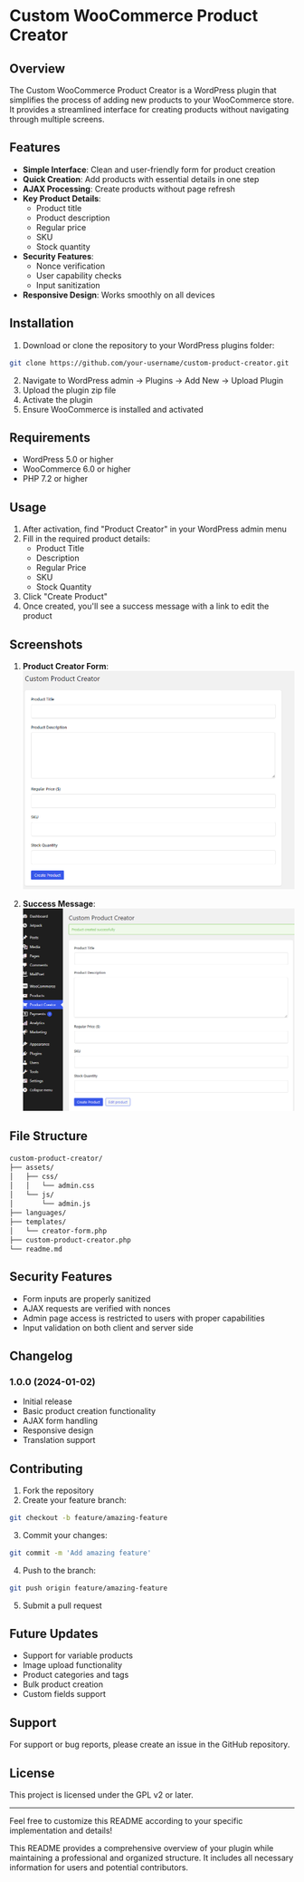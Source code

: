 # Custom WooCommerce Product Creator

## Overview
The Custom WooCommerce Product Creator is a WordPress plugin that simplifies the process of adding new products to your WooCommerce store. It provides a streamlined interface for creating products without navigating through multiple screens.

## Features
- **Simple Interface**: Clean and user-friendly form for product creation
- **Quick Creation**: Add products with essential details in one step
- **AJAX Processing**: Create products without page refresh
- **Key Product Details**:
  - Product title
  - Product description
  - Regular price
  - SKU
  - Stock quantity
- **Security Features**:
  - Nonce verification
  - User capability checks
  - Input sanitization
- **Responsive Design**: Works smoothly on all devices

## Installation
1. Download or clone the repository to your WordPress plugins folder:
```bash
git clone https://github.com/your-username/custom-product-creator.git
```
2. Navigate to WordPress admin → Plugins → Add New → Upload Plugin
3. Upload the plugin zip file
4. Activate the plugin
5. Ensure WooCommerce is installed and activated

## Requirements
- WordPress 5.0 or higher
- WooCommerce 6.0 or higher
- PHP 7.2 or higher

## Usage
1. After activation, find "Product Creator" in your WordPress admin menu
2. Fill in the required product details:
   - Product Title
   - Description
   - Regular Price
   - SKU
   - Stock Quantity
3. Click "Create Product"
4. Once created, you'll see a success message with a link to edit the product

## Screenshots
1. **Product Creator Form**:
![Product Creator Form](screenshots/form.png)

2. **Success Message**:
![Success Message](screenshots/success.png)

## File Structure
```
custom-product-creator/
├── assets/
│   ├── css/
│   │   └── admin.css
│   └── js/
│       └── admin.js
├── languages/
├── templates/
│   └── creator-form.php
├── custom-product-creator.php
└── readme.md
```

## Security Features
- Form inputs are properly sanitized
- AJAX requests are verified with nonces
- Admin page access is restricted to users with proper capabilities
- Input validation on both client and server side

## Changelog
### 1.0.0 (2024-01-02)
- Initial release
- Basic product creation functionality
- AJAX form handling
- Responsive design
- Translation support

## Contributing
1. Fork the repository
2. Create your feature branch:
```bash
git checkout -b feature/amazing-feature
```
3. Commit your changes:
```bash
git commit -m 'Add amazing feature'
```
4. Push to the branch:
```bash
git push origin feature/amazing-feature
```
5. Submit a pull request

## Future Updates
- Support for variable products
- Image upload functionality
- Product categories and tags
- Bulk product creation
- Custom fields support

## Support
For support or bug reports, please create an issue in the GitHub repository.

## License
This project is licensed under the GPL v2 or later.

---
Feel free to customize this README according to your specific implementation and details!

This README provides a comprehensive overview of your plugin while maintaining a professional and organized structure. It includes all necessary information for users and potential contributors.